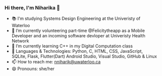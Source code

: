 ### Hi there, I'm Niharika 👋

- 📚 I'm studying Systems Design Engineering at the Univeristy of Waterloo
- 🔭 I’m currently volunteering part-time @Felicitytheapp as a Mobile Developer and an incoming software devloper at Univeristy Health Network
- 🌱 I’m currently learning C++ in my Digital Computation class
- 💬 Languages & Technologies: Python, C, HTML, CSS, JavaScript, SQLite, Flask, Flutter(Dart) Android Studio, Visual Studio, GitHub & Linux
- 📫 How to reach me: nniharik@uwaterloo.ca
- 😄 Pronouns: she/her
